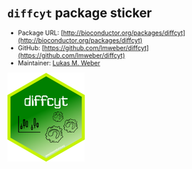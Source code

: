 # `diffcyt` package sticker

* Package URL: [http://bioconductor.org/packages/diffcyt](http://bioconductor.org/packages/diffcyt)
* GitHub: [https://github.com/lmweber/diffcyt](https://github.com/lmweber/diffcyt)
* Maintainer: [Lukas M. Weber](https://github.com/lmweber)

<p>
<img src="./diffcyt.png" height="200">
</p>

